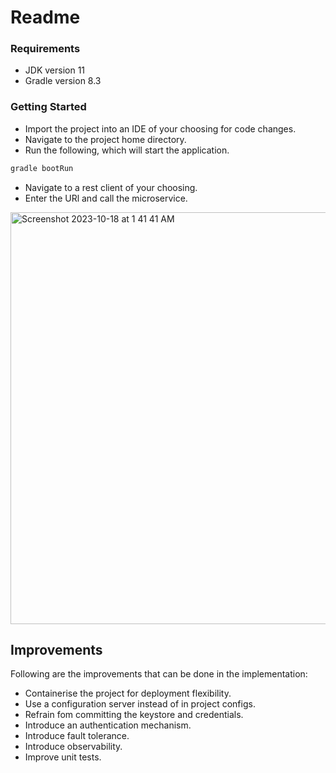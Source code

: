 # Readme

### Requirements
* JDK version 11
* Gradle version 8.3

### Getting Started
* Import the project into an IDE of your choosing for code changes.
* Navigate to the project home directory.
* Run the following, which will start the application.
```bash
gradle bootRun
```
* Navigate to a rest client of your choosing.
* Enter the URl and call the microservice.

<img width="659" alt="Screenshot 2023-10-18 at 1 41 41 AM" src="https://github.com/ctharindace/two-way-ssl/assets/3063347/ccd71989-5d34-40f7-bfb6-ddc44f83c030">

## Improvements
Following are the improvements that can be done in the implementation:

* Containerise the project for deployment flexibility.
* Use a configuration server instead of in project configs.
* Refrain fom committing the keystore and credentials.
* Introduce an authentication mechanism.
* Introduce fault tolerance.
* Introduce observability.
* Improve unit tests.

